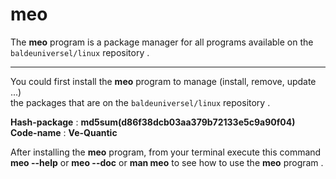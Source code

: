# meo
The **meo** program is a package manager for all programs available on the 
<br />
`baldeuniversel/linux` repository . 

---


You could first install the **meo** program to manage (install, remove, update ...)
<br />
the packages that are on the `baldeuniversel/linux` repository . 

**Hash-package** : **md5sum(d86f38dcb03aa379b72133e5c9a90f04)**
<br />
**Code-name** : **Ve-Quantic**


After installing the **meo** program, from your terminal execute this command
<br />
**meo --help** or **meo --doc** or **man meo** to see how to use the **meo** program .
